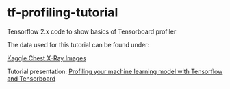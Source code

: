 # tf-profiling-tutorial
Tensorflow 2.x code to show basics of Tensorboard profiler

The data used for this tutorial can be found under:

[Kaggle Chest X-Ray Images](https://www.kaggle.com/paultimothymooney/chest-xray-pneumonia)

Tutorial presentation:
[Profiling your machine learning model with Tensorflow and Tensorboard](https://docs.google.com/presentation/d/1p3FljDoKedgrnJ8WbhxLghOrQYrA2AU3spVqPwKzjkI/edit?usp=sharing)

